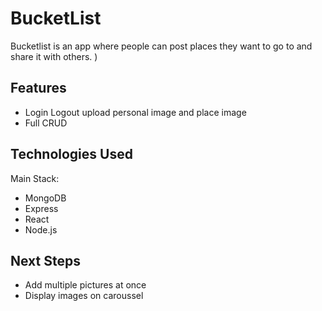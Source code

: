 # BucketList

Bucketlist is an app where people can post places they want to go to and share it with others. )


## Features

- Login Logout upload personal image and place image
- Full CRUD

## Technologies Used

Main Stack:

- MongoDB
- Express
- React
- Node.js

## Next Steps

- Add multiple pictures at once
- Display images on caroussel
